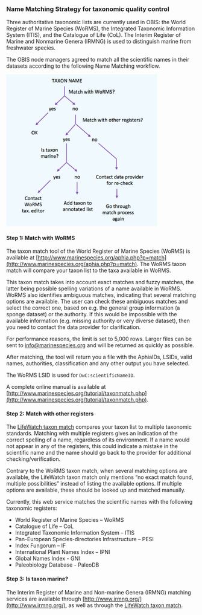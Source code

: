 ### Name Matching Strategy for taxonomic quality control 

Three authoritative taxonomic lists are currently used in OBIS: the World Register of Marine Species (WoRMS), the Integrated Taxonomic Information System (ITIS), and the Catalogue of Life (CoL). The Interim Register of Marine and Nonmarine Genera (IRMNG) is used to distinguish marine from freshwater species. 

The OBIS node managers agreed to match all the scientific names in their datasets according to the following Name Matching workflow.

<img src="images/namematchingstrategy.png" width="400" />

#### Step 1: Match with WoRMS 

The taxon match tool of the World Register of Marine Species (WoRMS) is available at [http://www.marinespecies.org/aphia.php?p=match](http://www.marinespecies.org/aphia.php?p=match). The WoRMS taxon match will compare your taxon list to the taxa available in WoRMS.

This taxon match takes into account exact matches and fuzzy matches, the latter being possible spelling variations of a name available in WoRMS. WoRMS also identifies ambiguous matches, indicating that several matching options are available. The user can check these ambiguous matches and select the correct one, based on e.g. the general group information (a sponge dataset) or the authority. If this would be impossible with the available information (e.g. missing authority or very diverse dataset), then you need to contact the data provider for clarification.

For performance reasons, the limit is set to 5,000 rows. Larger files can be sent to [info@marinespecies.org](mailto:info@marinespecies.org) and will be returned as quickly as possible.

After matching, the tool will return you a file with the AphiaIDs, LSIDs, valid names, authorities, classification and any other output you have selected.

The WoRMS LSID is used for `DwC:scientificNameID`.

A complete online manual is available at [http://www.marinespecies.org/tutorial/taxonmatch.php](http://www.marinespecies.org/tutorial/taxonmatch.php).

#### Step 2: Match with other registers 

The [LifeWatch taxon match](http://www.lifewatch.be/data-services/) compares your taxon list to multiple taxonomic standards. Matching with multiple registers gives an indication of the correct spelling of a name, regardless of its environment. If a name would not appear in any of the registers, this could indicate a mistake in the scientific name and the name should go back to the provider for additional checking/verification.

Contrary to the WoRMS taxon match, when several matching options are available, the LifeWatch taxon match only mentions “no exact match found, multiple possibilities” instead of listing the available options. If multiple options are available, these should be looked up and matched manually.

Currently, this web service matches the scientific names with the following taxonomic registers:

*	World Register of Marine Species – WoRMS 
*	Catalogue of Life – CoL 
*	Integrated Taxonomic Information System – ITIS 
*	Pan-European Species-directories Infrastructure – PESI 
*	Index Fungorum – IF 
*	International Plant Names Index – IPNI 
*	Global Names Index - GNI 
*	Paleobiology Database - PaleoDB 

#### Step 3: Is taxon marine? 

The Interim Register of Marine and Non-marine Genera (IRMNG) matching services are available through [http://www.irmng.org/](http://www.irmng.org/), as well as through the [LifeWatch taxon match](http://www.lifewatch.be/data-services/).

